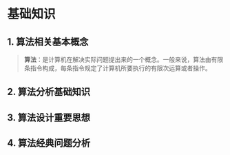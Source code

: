 # 基础知识

## 1. 算法相关基本概念

> **算法**：是计算机在解决实际问题提出来的一个概念。一般来说，算法由有限条指令构成，每条指令规定了计算机所要执行的有限次运算或者操作。

## 2. 算法分析基础知识

## 3. 算法设计重要思想

## 4. 算法经典问题分析
